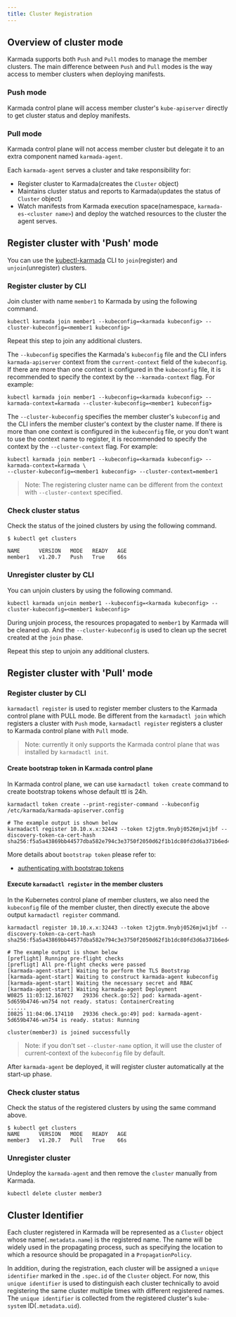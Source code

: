 ```yaml
---
title: Cluster Registration
---
```


## Overview of cluster mode

Karmada supports both `Push` and `Pull` modes to manage the member clusters.
The main difference between `Push` and `Pull` modes is the way access to member clusters when deploying manifests.

### Push mode
Karmada control plane will access member cluster's `kube-apiserver` directly to get cluster status and deploy manifests.

### Pull mode
Karmada control plane will not access member cluster but delegate it to an extra component named `karmada-agent`.

Each `karmada-agent` serves a cluster and take responsibility for:
- Register cluster to Karmada(creates the `Cluster` object)
- Maintains cluster status and reports to Karmada(updates the status of `Cluster` object)
- Watch manifests from Karmada execution space(namespace, `karmada-es-<cluster name>`) and deploy the watched resources to the cluster the agent serves.

## Register cluster with 'Push' mode

You can use the [kubectl-karmada](../../installation/install-cli-tools.md) CLI to `join`(register) and `unjoin`(unregister) clusters.

### Register cluster by CLI

Join cluster with name `member1` to Karmada by using the following command.
```
kubectl karmada join member1 --kubeconfig=<karmada kubeconfig> --cluster-kubeconfig=<member1 kubeconfig>
```
Repeat this step to join any additional clusters.

The `--kubeconfig` specifies the Karmada's `kubeconfig` file and the CLI infers `karmada-apiserver` context
from the `current-context` field of the `kubeconfig`. If there are more than one context is configured in
the `kubeconfig` file, it is recommended to specify the context by the `--karmada-context` flag. For example:
```
kubectl karmada join member1 --kubeconfig=<karmada kubeconfig> --karmada-context=karmada --cluster-kubeconfig=<member1 kubeconfig>
```

The `--cluster-kubeconfig` specifies the member cluster's `kubeconfig` and the CLI infers the member cluster's context
by the cluster name. If there is more than one context is configured in the `kubeconfig` file, or you don't want to use
the context name to register, it is recommended to specify the context by the `--cluster-context` flag. For example:

```
kubectl karmada join member1 --kubeconfig=<karmada kubeconfig> --karmada-context=karmada \
--cluster-kubeconfig=<member1 kubeconfig> --cluster-context=member1
```
> Note: The registering cluster name can be different from the context with `--cluster-context` specified.

### Check cluster status

Check the status of the joined clusters by using the following command.
```
$ kubectl get clusters

NAME      VERSION   MODE   READY   AGE
member1   v1.20.7   Push   True    66s
```
### Unregister cluster by CLI

You can unjoin clusters by using the following command.
```
kubectl karmada unjoin member1 --kubeconfig=<karmada kubeconfig> --cluster-kubeconfig=<member1 kubeconfig>
```
During unjoin process, the resources propagated to `member1` by Karmada will be cleaned up.
And the `--cluster-kubeconfig` is used to clean up the secret created at the `join` phase.

Repeat this step to unjoin any additional clusters.

## Register cluster with 'Pull' mode

### Register cluster by CLI

`karmadactl register` is used to register member clusters to the Karmada control plane with PULL mode. 
Be different from the `karmadactl join` which registers a cluster with `Push` mode, `karmadactl register` registers a cluster to Karmada control plane with `Pull` mode.

> Note: currently it only supports the Karmada control plane that was installed by `karmadactl init`.

#### Create bootstrap token in Karmada control plane

In Karmada control plane, we can use `karmadactl token create` command to create bootstrap tokens whose default ttl is 24h.

```
karmadactl token create --print-register-command --kubeconfig /etc/karmada/karmada-apiserver.config
```

```
# The example output is shown below
karmadactl register 10.10.x.x:32443 --token t2jgtm.9nybj0526mjw1jbf --discovery-token-ca-cert-hash sha256:f5a5a43869bb44577dba582e794c3e3750f2050d62f1b1dc80fd3d6a371b6ed4
```

More details about `bootstrap token` please refer to:
- [authenticating with bootstrap tokens](https://kubernetes.io/docs/reference/access-authn-authz/bootstrap-tokens/)

#### Execute `karmadactl register` in the member clusters

In the Kubernetes control plane of member clusters, we also need the `kubeconfig` file of the member cluster, then directly execute the above output `karmadactl register` command.

```
karmadactl register 10.10.x.x:32443 --token t2jgtm.9nybj0526mjw1jbf --discovery-token-ca-cert-hash sha256:f5a5a43869bb44577dba582e794c3e3750f2050d62f1b1dc80fd3d6a371b6ed4
```

```
# The example output is shown below
[preflight] Running pre-flight checks
[prefligt] All pre-flight checks were passed
[karmada-agent-start] Waiting to perform the TLS Bootstrap
[karmada-agent-start] Waiting to construct karmada-agent kubeconfig
[karmada-agent-start] Waiting the necessary secret and RBAC
[karmada-agent-start] Waiting karmada-agent Deployment
W0825 11:03:12.167027   29336 check.go:52] pod: karmada-agent-5d659b4746-wn754 not ready. status: ContainerCreating
......
I0825 11:04:06.174110   29336 check.go:49] pod: karmada-agent-5d659b4746-wn754 is ready. status: Running

cluster(member3) is joined successfully
```

> Note: if you don't set `--cluster-name` option, it will use the cluster of current-context of the `kubeconfig` file by default.


After `karmada-agent` be deployed, it will register cluster automatically at the start-up phase.

### Check cluster status

Check the status of the registered clusters by using the same command above.
```
$ kubectl get clusters
NAME      VERSION   MODE   READY   AGE
member3   v1.20.7   Pull   True    66s
```
### Unregister cluster

Undeploy the `karmada-agent` and then remove the `cluster` manually from Karmada.
```
kubectl delete cluster member3
```

## Cluster Identifier

Each cluster registered in Karmada will be represented as a `Cluster` object whose name(`.metadata.name`) is the registered name. The name will be widely used in the propagating process, such as specifying the location to which a resource should be propagated in a `PropagationPolicy`.

In addition, during the registration, each cluster will be assigned a `unique identifier` marked in the `.spec.id` of the `Cluster` object. For now, this `unique identifier` is used to distinguish each cluster technically to avoid registering the same cluster multiple times with different registered names. The `unique identifier` is collected from the registered cluster's `kube-system` ID(`.metadata.uid`).
